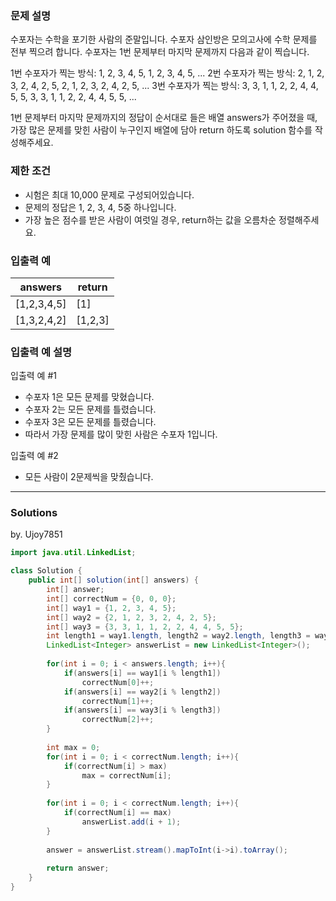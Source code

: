 ### 문제 설명
수포자는 수학을 포기한 사람의 준말입니다. 수포자 삼인방은 모의고사에 수학 문제를 전부 찍으려 합니다. 수포자는 1번 문제부터 마지막 문제까지 다음과 같이 찍습니다.

1번 수포자가 찍는 방식: 1, 2, 3, 4, 5, 1, 2, 3, 4, 5, ...
2번 수포자가 찍는 방식: 2, 1, 2, 3, 2, 4, 2, 5, 2, 1, 2, 3, 2, 4, 2, 5, ...
3번 수포자가 찍는 방식: 3, 3, 1, 1, 2, 2, 4, 4, 5, 5, 3, 3, 1, 1, 2, 2, 4, 4, 5, 5, ...

1번 문제부터 마지막 문제까지의 정답이 순서대로 들은 배열 answers가 주어졌을 때, 가장 많은 문제를 맞힌 사람이 누구인지 배열에 담아 return 하도록 solution 함수를 작성해주세요.

### 제한 조건
* 시험은 최대 10,000 문제로 구성되어있습니다.
* 문제의 정답은 1, 2, 3, 4, 5중 하나입니다.
* 가장 높은 점수를 받은 사람이 여럿일 경우, return하는 값을 오름차순 정렬해주세요.

### 입출력 예
answers | return
--------|-------
[1,2,3,4,5] | [1]
[1,3,2,4,2] | [1,2,3]

### 입출력 예 설명
입출력 예 #1

* 수포자 1은 모든 문제를 맞혔습니다.
* 수포자 2는 모든 문제를 틀렸습니다.
* 수포자 3은 모든 문제를 틀렸습니다.
* 따라서 가장 문제를 많이 맞힌 사람은 수포자 1입니다.

입출력 예 #2

* 모든 사람이 2문제씩을 맞췄습니다.

---
### Solutions

by. Ujoy7851

```java
import java.util.LinkedList;

class Solution {
    public int[] solution(int[] answers) {
        int[] answer;
        int[] correctNum = {0, 0, 0};
        int[] way1 = {1, 2, 3, 4, 5};
        int[] way2 = {2, 1, 2, 3, 2, 4, 2, 5};
        int[] way3 = {3, 3, 1, 1, 2, 2, 4, 4, 5, 5};
        int length1 = way1.length, length2 = way2.length, length3 = way3.length;
        LinkedList<Integer> answerList = new LinkedList<Integer>();
        
        for(int i = 0; i < answers.length; i++){
            if(answers[i] == way1[i % length1])
                correctNum[0]++;
            if(answers[i] == way2[i % length2])
                correctNum[1]++;
            if(answers[i] == way3[i % length3])
                correctNum[2]++;
        }
        
        int max = 0;
        for(int i = 0; i < correctNum.length; i++){
            if(correctNum[i] > max)
                max = correctNum[i];
        }
        
        for(int i = 0; i < correctNum.length; i++){
            if(correctNum[i] == max)
                answerList.add(i + 1);
        }
        
        answer = answerList.stream().mapToInt(i->i).toArray();
        
        return answer;
    }
}
```
